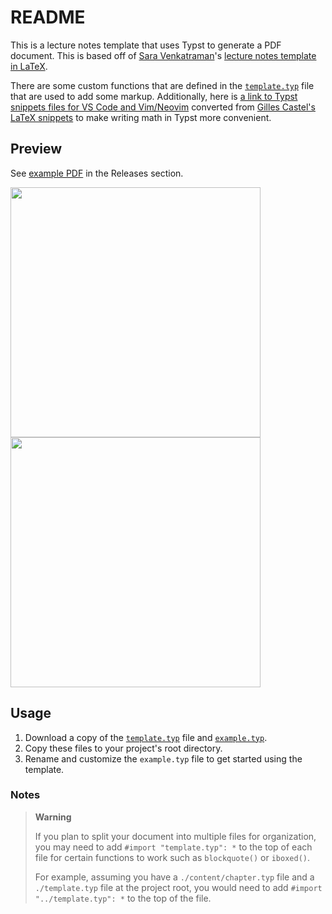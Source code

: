 # README

This is a lecture notes template that uses Typst to generate a PDF document. This is based off of [Sara Venkatraman](https://github.com/sara-venkatraman)'s [lecture notes template in LaTeX](https://github.com/sara-venkatraman/LaTeX-Templates#lecture-notes).

There are some custom functions that are defined in the [`template.typ`](./template.typ) file that are used to add some markup. Additionally, here is [a link to Typst snippets files for VS Code and Vim/Neovim](https://www.jskherman.com/blog/typst-snippets/) converted from [Gilles Castel's LaTeX snippets](https://castel.dev/post/lecture-notes-1/) to make writing math in Typst more convenient.

## Preview

See [example PDF](https://github.com/jskherman/jsk-lecnotes/releases/latest/download/example.pdf) in the Releases section.

<a href="https://github.com/jskherman/jsk-lecnotes/releases/latest/download/example.pdf">
<img src="https://github.com/jskherman/jsk-lecnotes/assets/68434444/670d66c6-377b-4eea-bb6d-38ace128a66e" width="400"/>
<img src="https://github.com/jskherman/jsk-lecnotes/assets/68434444/1eb03907-80c8-4803-8cf8-c23141b0938c" width="400"/>
</a>

## Usage

1. Download a copy of the [`template.typ`](./template.typ) file and [`example.typ`](./example.typ).
2. Copy these files to your project's root directory.
3. Rename and customize the `example.typ` file to get started using the template.

### Notes

> **Warning**
>
> If you plan to split your document into multiple files for organization, you may need to add `#import "template.typ": *` to the top of each file for certain functions to work such as `blockquote()` or `iboxed()`.
>
> For example, assuming you have a `./content/chapter.typ` file and a `./template.typ` file at the project root, you would need to add `#import "../template.typ": *` to the top of the file.
